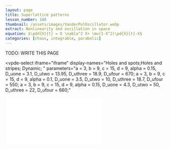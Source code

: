 ```yaml
---
layout: page
title: Superlattice patterns
lesson_number: 140
thumbnail: /assets/images/VanderPolOscillator.webp
extract: Nonlinearity and oscillation in space
equation: $\pdd{X}{t} = D \nabla^2 X+ \mu(1-X^2)\pd{X}{t}-X$
categories: [chaos, integrable, parabolic]
---
```




TODO: WRITE THIS PAGE



<vpde-select
      iframe="iframe"
      display-names="Holes and spots;Holes and stripes; Dynamic; "
      parameters="a = 3, b = 9, c = 15, d = 9, alpha = 0.15, D_uone = 3.1, D_utwo = 13.95, D_uthree = 18.9, D_ufour = 670; a = 3, b = 9, c = 15, d = 9, alpha = 0.1, D_uone = 3.5, D_utwo = 10, D_uthree = 18.7, D_ufour = 550; a = 3, b = 9, c = 15, d = 9, alpha = 0.15, D_uone = 4.3, D_utwo = 50, D_uthree = 22, D_ufour = 660;"
></vpde-select>
  

<iframe id="iframe" title="VisualPDE simulation" class="sim" style="margin-left:auto;margin-right:auto;" src="/sim/?preset=Superlattice" frameborder="0"></iframe>